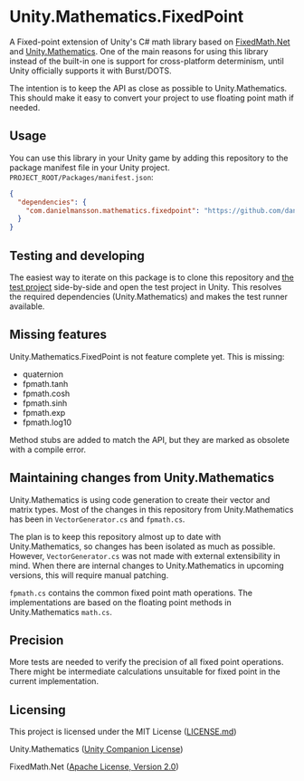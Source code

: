 # Unity.Mathematics.FixedPoint

A Fixed-point extension of Unity's C# math library based on [FixedMath.Net](https://github.com/asik/FixedMath.Net) and [Unity.Mathematics](https://github.com/Unity-Technologies/Unity.Mathematics). One of the main reasons for using this library instead of the built-in one is support for cross-platform determinism, until Unity officially supports it with Burst/DOTS. 

The intention is to keep the API as close as possible to Unity.Mathematics. This should make it easy to convert your project to use floating point math if needed.

## Usage

You can use this library in your Unity game by adding this repository to the package manifest file in your Unity project. `PROJECT_ROOT/Packages/manifest.json`:

```json
{
  "dependencies": {
    "com.danielmansson.mathematics.fixedpoint": "https://github.com/danielmansson/Unity.Mathematics.FixedPoint.git"
  }
}
```

## Testing and developing

The easiest way to iterate on this package is to clone this repository and [the test project](https://github.com/danielmansson/Unity.Mathematics.FixedPoint.TestProject) side-by-side and open the test project in Unity. This resolves the required dependencies (Unity.Mathematics) and makes the test runner available.

## Missing features

Unity.Mathematics.FixedPoint is not feature complete yet. This is missing:

- quaternion
- fpmath.tanh
- fpmath.cosh
- fpmath.sinh
- fpmath.exp
- fpmath.log10

Method stubs are added to match the API, but they are marked as obsolete with a compile error.

## Maintaining changes from Unity.Mathematics

Unity.Mathematics is using code generation to create their vector and matrix types. Most of the changes in this repository from Unity.Mathematics has been in `VectorGenerator.cs` and `fpmath.cs`.

The plan is to keep this repository almost up to date with Unity.Mathematics, so changes has been isolated as much as possible. However, `VectorGenerator.cs` was not made with external extensibility in mind. When there are internal changes to Unity.Mathematics in upcoming versions, this will require manual patching.

`fpmath.cs` contains the common fixed point math operations. The implementations are based on the floating point methods in Unity.Mathematics `math.cs`.

## Precision

More tests are needed to verify the precision of all fixed point operations. There might be intermediate calculations unsuitable for fixed point in the current implementation.

## Licensing

This project is licensed under the MIT License ([LICENSE.md](LICENSE.md))

Unity.Mathematics ([Unity Companion License](https://github.com/Unity-Technologies/Unity.Mathematics/blob/master/LICENSE.md))

FixedMath.Net ([Apache License, Version 2.0](Unity.Mathematics.FixedPoint/fp/LICENSE.txt))

